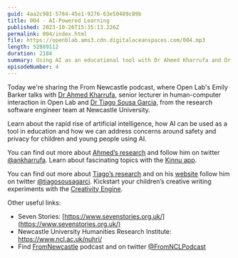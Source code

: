 ```yaml
---
guid: 4aa2c981-5784-45e1-9276-63e50489c89b
title: 004 - AI-Powered Learning
published: 2023-10-26T15:35:13.226Z
permalink: 004/index.html
file: https://openblab.ams3.cdn.digitaloceanspaces.com/004.mp3
length: 52889112
duration: 2184
summary: Using AI as an educational tool with Dr Ahmed Kharrufa and Dr Tiago Sousa Garcia
episodeNumber: 4
---
```


Today we're sharing the From Newcastle podcast, where Open Lab's Emily Barker talks with [Dr Ahmed Kharrufa](https://www.ncl.ac.uk/computing/staff/profile/ahmedkharrufa.html), senior lecturer in human-computer interaction in Open Lab and [Dr Tiago Sousa Garcia](https://www.ncl.ac.uk/nuhri/research/research-themes-2022-2023/digital-humanities/profile/tiagosousa-garcia.html), from the research software engineer team at Newcastle University.

Learn about the rapid rise of artificial intelligence, how AI can be used as a tool in education and how we can address concerns around safety and privacy for children and young people using AI.

You can find out more about [Ahmed’s research](https://openlab.ncl.ac.uk/people/ahmed-kharrufa/#projects) and follow him on twitter [@ankharrufa](https://twitter.com/ankharrufa). Learn about fascinating topics with the [Kinnu app](https://kinnu.xyz/).

You can find out more about [Tiago’s research](https://www.ncl.ac.uk/nuhri/research/research-themes-2022-2023/digital-humanities/profile/tiagosousa-garcia.html) and on his [website](https://tiagosousagarcia.co.uk/) follow him on twitter [@tiagosousagarci](https://twitter.com/tiagosousagarci). Kickstart your children’s creative writing experiments with the [Creativity Engine](https://creativity-engine.newcastle.ac.uk/).

Other useful links:

- Seven Stories: [https://www.sevenstories.org.uk/](https://www.sevenstories.org.uk/)
- Newcastle University Humanities Research Institute: https://www.ncl.ac.uk/nuhri/
- Find [FromNewcastle](https://podcasts.ncl.ac.uk/fromnewcastle/) podcast and on twitter [@FromNCLPodcast](https://twitter.com/fromNCLpodcast)
